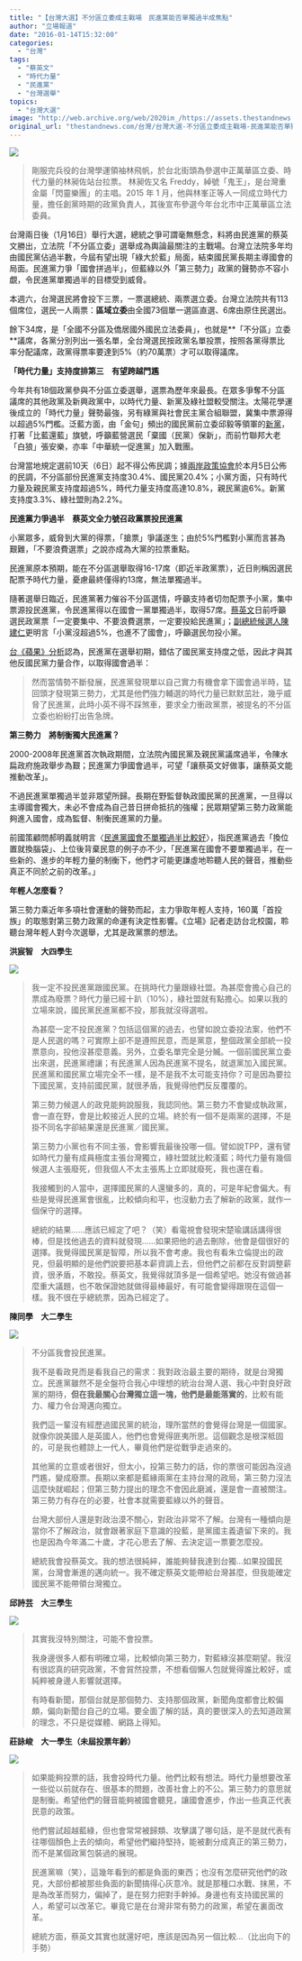 ```yaml
---
title: "【台灣大選】不分區立委成主戰場　民進黨能否單獨過半成焦點"
author: "立場報道"
date: "2016-01-14T15:32:00"
categories:
  - "台灣"
tags:
  - "蔡英文"
  - "時代力量"
  - "民進黨"
  - "台灣選舉"
topics:
  - "台灣大選"
image: "http://web.archive.org/web/2020im_/https://assets.thestandnews.com/media/photos/taiwan-lam_aaFHp.png"
original_url: "thestandnews.com/台灣/台灣大選-不分區立委成主戰場-民進黨能否單獨過半成焦點"
---
```

![](http://web.archive.org/web/2020im_/https://assets.thestandnews.com/media/photos/taiwan-lam_aaFHp.png)
> 剛服完兵役的台灣學運領袖林飛帆，於台北街頭為參選中正萬華區立委、時代力量的林昶佐站台拉票。 林昶佐又名 Freddy，綽號「鬼王」，是台灣重金屬「閃靈樂團」的主唱。2015 年 1 月，他與林峯正等人一同成立時代力量，擔任創黨時期的政黨負責人，其後宣布參選今年台北市中正萬華區立法委員。

台灣兩日後（1月16日）舉行大選，總統之爭可謂毫無懸念，料將由民進黨的蔡英文勝出，立法院「不分區立委」選舉成為輿論最關注的主戰場。台灣立法院多年均由國民黨佔過半數，今屆有望出現「綠大於藍」局面，結束國民黨長期主導國會的局面。民進黨力爭「國會拼過半」，但藍綠以外「第三勢力」政黨的聲勢亦不容小覷，令民進黨單獨過半的目標受到威脅。

本週六，台灣選民將會投下三票，一票選總統、兩票選立委。台灣立法院共有113個席位，選民一人兩票：**區域立委**由全國73個單一選區直選、6席由原住民選出。

餘下34席，是「全國不分區及僑居國外國民立法委員」，也就是**「不分區」立委**議席，各黨分別列出一張名單，全台灣選民按政黨名單投票，按照各黨得票比率分配議席，政黨得票率要達到5%（約70萬票）才可以取得議席。

**「時代力量」支持度排第三　有望跨越門尷**

今年共有18個政黨參與不分區立委選舉，選票為歷年來最長。在眾多爭奪不分區議席的其他政黨及新興政黨中，以時代力量、新黨及綠社盟較受關注。太陽花學運後成立的「時代力量」聲勢最強，另有綠黨與社會民主黨合組聯盟，冀集中票源得以超過5%門檻。泛藍方面，由「金句」頻出的國民黨前立委邱毅等領軍的[新黨](http://web.archive.org/web/20211229131154/http://news.ltn.com.tw/news/focus/paper/948420)，打著「比藍還藍」旗號，呼籲藍營選民「棄國（民黨）保新」，而前竹聯邦大老「白狼」張安樂，亦率「中華統一促進黨」加入戰團。

台灣當地規定選前10天（6日）起不得公佈民調；據[兩岸政策協會](http://web.archive.org/web/20211229131154/http://www.ettoday.net/news/20160105/624770.htm)於本月5日公佈的民調，不分區部份民進黨支持度30.4%、國民黨20.4%；小黨方面，只有時代力量及親民黨支持度超過5%，時代力量支持度高達10.8%，親民黨逾6%。新黨支持度3.3%、綠社盟則為2.2%。

**民進黨力爭過半　蔡英文全力號召政黨票投民進黨**

小黨眾多，威脅到大黨的得票，「搶票」爭議遂生；由於5%門檻對小黨而言甚為艱難，「不要浪費選票」之說亦成為大黨的拉票重點。

民進黨原本預期，能在不分區選舉取得16-17席（即近半政黨票），近日則稱因選民配票予時代力量，憂慮最終僅得約13席，無法單獨過半。

隨著選舉日臨近，民進黨著力催谷不分區選情，呼籲支持者切勿配票予小黨，集中票源投民進黨，令民進黨得以在國會一黨單獨過半，取得57席。[蔡英文](http://web.archive.org/web/20211229131154/http://newtalk.tw/news/view/2016-01-06/68852)日前呼籲選民政黨票「一定要集中、不要浪費選票，一定要投給民進黨」；[副總統候選人陳建仁](http://web.archive.org/web/20211229131154/http://udn.com/news/story/1/1433224-%E9%99%B3%E5%BB%BA%E4%BB%81%EF%BC%9A%E6%94%BF%E9%BB%A8%E7%A5%A8%E4%B8%8D%E8%A6%81%E7%B5%A6%E5%B0%8F%E9%BB%A8)更明言「小黨沒超過5%，也進不了國會」，呼籲選民勿投小黨。

[台《蘋果》分析](http://web.archive.org/web/20211229131154/http://www.appledaily.com.tw/appledaily/article/headline/20160112/37006386/applesearch/%E8%BE%A3%E8%98%8B%E6%9E%9C%EF%BC%9A%E9%8C%AF%E4%BA%82%E7%9A%84%E6%94%BF%E9%BB%A8%E7%A5%A8%EF%BC%88%E4%BD%99%E8%89%BE%E8%8B%94%EF%BC%89)認為，民進黨在選舉初期，錯估了國民黨支持度之低，因此才與其他反國民黨力量合作，以取得國會過半：

> 然而當情勢不斷發展，民進黨發現單以自己實力有機會拿下國會過半時，猛回頭才發現第三勢力，尤其是他們強力輔選的時代力量已默默茁壯，幾乎威脅了民進黨，此時小英不得不踩煞車，要求全力衝政黨票，被提名的不分區立委也紛紛打出告急牌。 

**第三勢力　將制衡獨大民進黨？**

2000-2008年民進黨首次執政期間，立法院內國民黨及親民黨議席過半，令陳水扁政府施政舉步為艱；民進黨力爭國會過半，可望「讓蔡英文好做事，讓蔡英文能推動改革」。

不過民進黨單獨過半並非眾望所歸。長期在野監督執政國民黨的民進黨，一旦得以主導國會獨大，未必不會成為自己昔日拼命抵抗的強權；民眾期望第三勢力政黨能夠進入國會，成為監督、制衡民進黨的力量。

前國策顧問郝明義就明言〈[民進黨國會不單獨過半比較好](http://web.archive.org/web/20211229131154/https://www.facebook.com/rexhow.dna/posts/1117218774978993)〉，指民進黨過去「換位置就換腦袋」、上位後背棄民意的例子亦不少，「民進黨在國會不要單獨過半，在一些新的、進步的年輕力量的制衡下，他們才可能更謙虛地聆聽人民的聲音，推動些真正不同於之前的改革。」

**年輕人怎麼看？**

第三勢力乘近年多項社會運動的聲勢而起，主力爭取年輕人支持，160萬「首投族」的取態對第三勢力政黨的命運有決定性影響。《立場》記者走訪台北校園，聆聽台灣年輕人對今次選舉，尤其是政黨票的想法。

**洪宸智　大四學生**

**![](http://web.archive.org/web/2020im_/https://assets.thestandnews.com/media/photos/IMG_8777_bLsyY.JPG)**

> 我一定不投民進黨跟國民黨。在挑時代力量跟綠社盟。為甚麼會擔心自己的票成為廢票？時代力量已經十趴（10%），綠社盟就有點擔心。如果以我的立場來說，國民黨民進黨都不投，那我就沒得選啦。
> 
> 為甚麼一定不投民進黨？包括這個黨的過去，也譬如說立委投法案，他們不是人民選的嗎？可實際上卻不是遵照民意，而是黨意，整個政黨全部統一投票意向，投他沒甚麼意義。另外，立委名單完全是分贓。一個前國民黨立委出來選，民進黨禮讓；有民進黨人因為民進黨不提名，就退黨加入國民黨。民進黨和國民黨立場完全不一樣，是不是我不太可能支持你？可是因為要拉下國民黨，支持前國民黨，就很矛盾，我覺得他們反反覆覆的。
> 
> 第三勢力候選人的政見能夠說服我，我認同他。第三勢力不會變成執政黨，會一直在野，會是比較接近人民的立場。終於有一個不是兩黨的選擇，不是掛不同名字卻結果還是民進黨／國民黨。
> 
> 第三勢力小黨也有不同主張，會影響我最後投哪一個。譬如說TPP，還有譬如時代力量有成員極度主張台灣獨立，綠社盟就比較淺藍；時代力量有幾個候選人主張廢死，但我個人不太主張馬上立即就廢死，我也還在看。
> 
> 我接觸到的人當中，選擇國民黨的人還蠻多的，真的，可是年紀會偏大。有些是覺得民進黨會很亂，比較傾向和平，也沒動力去了解新的政黨，就作一個保守的選擇。
> 
> 總統的結果……應該已經定了吧？（笑）看電視會發現宋楚瑜講話講得很棒，但是找他過去的資料就發現……如果把他的過去刪除，他會是個很好的選擇。我覺得國民黨是智障，所以我不會考慮。我也有看朱立倫提出的政見，但最明顯的是他們說要把基本薪資調上去，但他們之前都在反對調整薪資，很矛盾，不敢投。蔡英文，我覺得就頂多是一個希望吧。她沒有做過甚麼重大議題，也不敢保證她就做得最棒最好，有可能會變得跟現在這個一樣。我不很在乎總統票，因為已經定了。

  
**陳同學　大二學生**

**![](http://web.archive.org/web/2020im_/https://assets.thestandnews.com/media/photos/IMG_8767_vOLqN.JPG)**

> 不分區我會投民進黨。
> 
> 我不是看政見而是看我自己的需求：我對政治最主要的期待，就是台灣獨立。民進黨雖然不是全盤符合我心中理想的統治台灣人選、我心中對良好政黨的期待，**但在我最關心台灣獨立這一塊，他們是最能落實的**，比較有能力、權力令台灣邁向獨立。
> 
> 我們這一輩沒有經歷過國民黨的統治，理所當然的會覺得台灣是一個國家。就像你說美國人是英國人，他們也會覺得匪夷所思。這個觀念是根深柢固的，可是我也體諒上一代人，畢竟他們是從戰爭走過來的。
> 
> 其他黨的立意或者很好，但太小，投第三勢力的話，你的票很可能因為沒過門尷，變成廢票。長期以來都是藍緣兩黨在主持台灣的政局，第三勢力沒法這麼快就崛起；但第三勢力提出的理念不會因此磨滅，還是會一直被關注。第三勢力有存在的必要，社會本就需要藍綠以外的聲音。
> 
> 台灣大部份人還是對政治漠不關心，對政治非常不了解。台灣有一種傾向是當你不了解政治，就會跟著家庭下意識的投藍，是黨國主義遺留下來的。我也是因為今年滿二十歲，才花心思去了解、去決定這一票要怎麼投。
> 
> 總統我會投蔡英文。我的想法很純綷，誰能夠替我達到台獨…如果投國民黨，台灣會漸進的邁向統一。我不確定蔡英文能帶給台灣甚麼，但我能確定國民黨不能帶領台灣獨立。

**邱詩芸　大三學生**

**![](http://web.archive.org/web/2020im_/https://assets.thestandnews.com/media/photos/IMG_8759_YvfWa.JPG)**

> 其實我沒特別關注，可能不會投票。
> 
> 我身邊很多人都有明確立場，比較傾向第三勢力，對藍綠沒甚麼期望。我沒有很認真的研究政黨，不會貿然投票，不想看個懶人包就覺得誰比較好，或純粹被身邊人影響就選擇。
> 
> 有時看新聞，那個台就是那個勢力、支持那個政黨，新聞角度都會比較偏頗，偏向新聞台自己的立場。要全面了解的話，真的要很深入的去知道政黨的理念，不只是從媒體、網路上得知。

**莊詠峻　大一學生（未屆投票年齡）**

**![](http://web.archive.org/web/2020im_/https://assets.thestandnews.com/media/photos/IMG_8749_uNmRE.JPG)**

> 如果能夠投票的話，我會投時代力量。他們比較有想法。時代力量想要改革一些從以前就存在、很基本的問題，改善社會上的不公。第三勢力的意思就是制衡。希望他們的聲音能夠被國會聽見，讓國會進步，作出一些真正代表民意的政策。
> 
> 他們嘗試超越藍綠，但也會常常被歸類、攻擊講了哪句話，是不是就代表有往哪個顏色上去的傾向，希望他們繼持堅持，能被劃分成真正的第三勢力，而不是某個政黨包裝過的展現。
> 
> 民進黨嘛（笑），這幾年看到的都是負面的東西；也沒有怎麼研究他們的政見，大部份都被那些負面的新聞搞得心灰意冷。就是那種口水戰、抹黑，不是為改革而努力，偏掉了，是在努力把對手幹掉。身邊也有支持國民黨的人，希望可以改革它。畢竟它是在台灣非常有勢力的政黨，希望在裏面改革。
> 
> 總統方面，蔡英文其實也就還好吧，應該是因為另一個比較…（比出向下的手勢）